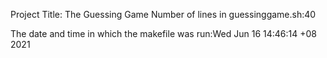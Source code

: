 Project Title: The Guessing Game
Number of lines in guessinggame.sh:40

The date and time in which the makefile was run:Wed Jun 16 14:46:14 +08 2021
